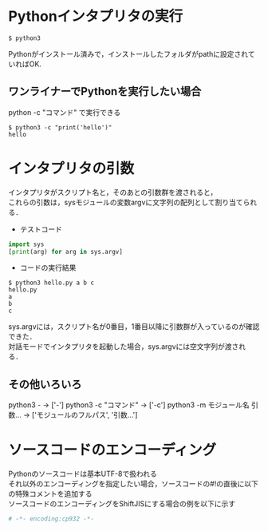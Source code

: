 # Pythonインタプリタの実行
``` shell
$ python3
```
Pythonがインストール済みで，インストールしたフォルダがpathに設定されていればOK.
## ワンライナーでPythonを実行したい場合
python -c "コマンド" で実行できる  
```
$ python3 -c "print('hello')"
hello
```

# インタプリタの引数
インタプリタがスクリプト名と，そのあとの引数群を渡されると，  
これらの引数は，sysモジュールの変数argvに文字列の配列として割り当てられる．  
* テストコード
``` python
import sys
[print(arg) for arg in sys.argv]
```
* コードの実行結果
```
$ python3 hello.py a b c
hello.py
a
b
c
```
sys.argvには，スクリプト名が0番目，1番目以降に引数群が入っているのが確認できた．  
対話モードでインタプリタを起動した場合，sys.argvには空文字列が渡される．  
## その他いろいろ
python3 - -> ['-']
python3 -c "コマンド" -> ['-c']
python3 -m モジュール名 引数... -> ['モジュールのフルパス', '引数...']

# ソースコードのエンコーディング
Pythonのソースコードは基本UTF-8で扱われる  
それ以外のエンコーディングを指定したい場合，ソースコードの#!の直後に以下の特殊コメントを追加する  
ソースコードのエンコーディングをShiftJISにする場合の例を以下に示す
``` python
# -*- encoding:cp932 -*-
```